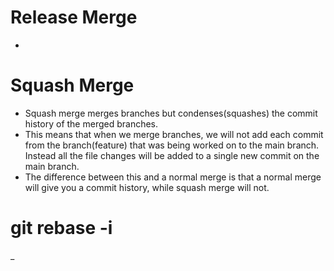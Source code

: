 # Release Merge
-

# Squash Merge
- Squash merge merges branches but condenses(squashes) the commit history of the merged branches.
- This means that when we merge branches, we will not add each commit from the branch(feature) that was being worked on to the main branch. Instead  all the file changes will be added to a single new commit on the main branch.
- The difference between this and a normal merge is that a normal merge will give you a commit history, while squash merge will not.

# git rebase -i
_

